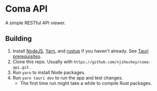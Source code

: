 # Coma API

A simple RESTful API viewer.

## Building

1. Install [NodeJS](https://nodejs.org/en/download),
   [Yarn](https://yarnpkg.com/getting-started/install), and
   [rustup](https://www.rust-lang.org/tools/install) if you haven't already.
   See [Tauri prerequisites](https://tauri.app/v1/guides/getting-started/prerequisites).
2. Clone this repo. Usually with `https://github.com/njshockey/coma-api.git`.
3. Run `yarn` to install Node packages.
4. Run `yarn tauri dev` to run the app and test changes.
   - The first time run might take a while to compile Rust packages.
